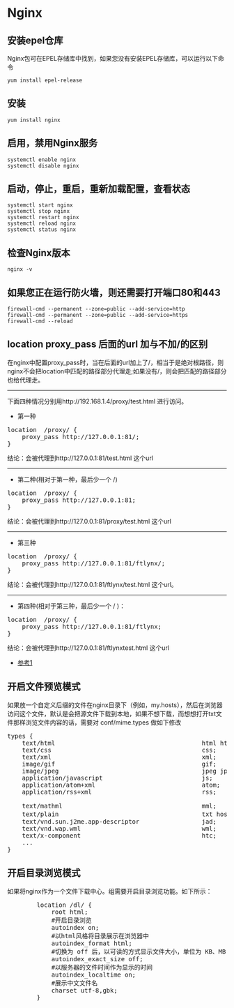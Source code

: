 # Nginx

## 安装epel仓库
Nginx包可在EPEL存储库中找到，如果您没有安装EPEL存储库，可以运行以下命令
```shell
yum install epel-release
```

## 安装
```shell
yum install nginx
```

## 启用，禁用Nginx服务
```shell
systemctl enable nginx  
systemctl disable nginx 
``` 

## 启动，停止，重启，重新加载配置，查看状态
```shell
systemctl start nginx  
systemctl stop nginx  
systemctl restart nginx  
systemctl reload nginx   
systemctl status nginx 
```

## 检查Nginx版本
```shell
nginx -v
```

## 如果您正在运行防火墙，则还需要打开端口80和443
```shell
firewall-cmd --permanent --zone=public --add-service=http  
firewall-cmd --permanent --zone=public --add-service=https  
firewall-cmd --reload 
```

## location proxy_pass 后面的url 加与不加/的区别
在nginx中配置proxy_pass时，当在后面的url加上了/，相当于是绝对根路径，则nginx不会把location中匹配的路径部分代理走;如果没有/，则会把匹配的路径部分也给代理走。 
<hr/> 
下面四种情况分别用http://192.168.1.4/proxy/test.html 进行访问。  

* 第一种
<pre>
location  /proxy/ {
    proxy_pass http://127.0.0.1:81/;
}
</pre>
结论：会被代理到http://127.0.0.1:81/test.html 这个url
<hr/>

* 第二种(相对于第一种，最后少一个 /)
<pre>
location  /proxy/ {
    proxy_pass http://127.0.0.1:81;
}
</pre>
结论：会被代理到http://127.0.0.1:81/proxy/test.html 这个url
<hr/>

* 第三种
<pre>
location  /proxy/ {
    proxy_pass http://127.0.0.1:81/ftlynx/;
}
</pre>
结论：会被代理到http://127.0.0.1:81/ftlynx/test.html 这个url。
<hr/>

* 第四种(相对于第三种，最后少一个 / )：
<pre>
location  /proxy/ {
    proxy_pass http://127.0.0.1:81/ftlynx;
}
</pre>
结论：会被代理到http://127.0.0.1:81/ftlynxtest.html 这个url
- [参考1](https://yq.aliyun.com/articles/506996?spm=5176.10695662.1996646101.searchclickresult.411f490dl0ZSc0)  

## 开启文件预览模式
如果放一个自定义后缀的文件在nginx目录下（例如，my.hosts），然后在浏览器访问这个文件，默认是会把源文件下载到本地，如果不想下载，而想想打开txt文件那样浏览文件内容的话，需要对 conf/mime.types 做如下修改
<pre>
types {
    text/html                                        html htm shtml;
    text/css                                         css;
    text/xml                                         xml;
    image/gif                                        gif;
    image/jpeg                                       jpeg jpg;
    application/javascript                           js;
    application/atom+xml                             atom;
    application/rss+xml                              rss;

    text/mathml                                      mml;
    text/plain                                       txt hosts; #此处默认只有txt 
    text/vnd.sun.j2me.app-descriptor                 jad;
    text/vnd.wap.wml                                 wml;
    text/x-component                                 htc;
    ...
}
</pre>

## 开启目录浏览模式
如果将nginx作为一个文件下载中心。组需要开启目录浏览功能。如下所示：
<pre>
        location /dl/ {
            root html;
            #开启目录浏览
            autoindex on;
            #以html风格将目录展示在浏览器中
            autoindex_format html;
            #切换为 off 后，以可读的方式显示文件大小，单位为 KB、MB 或者 GB
            autoindex_exact_size off;
            #以服务器的文件时间作为显示的时间
            autoindex_localtime on;
            #展示中文文件名
            charset utf-8,gbk;
        }
</pre>
